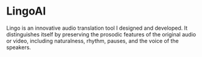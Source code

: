 # LingoAI
 Lingo is an innovative audio translation tool I designed and developed. It distinguishes itself by preserving the prosodic features of the original audio or video, including naturalness, rhythm, pauses, and the voice of the speakers. 
